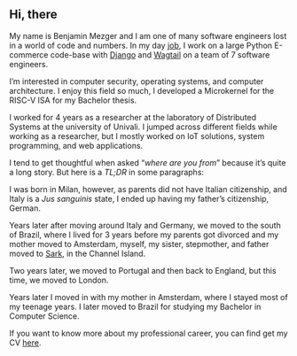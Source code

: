 ## Hi, there

My name is Benjamin Mezger and I am one of many software engineers lost in
a world of code and numbers. In my day [job](https://ckl.io), I work on a large Python E-commerce
code-base with [Django](https://www.djangoproject.com/) and [Wagtail](https://wagtail.io/) on a team of 7 software engineers.

I&rsquo;m interested in computer security, operating systems, and computer
architecture. I enjoy this field so much, I developed a Microkernel for the
RISC-V ISA for my Bachelor thesis.

I worked for 4 years as a researcher at the laboratory of Distributed Systems at
the university of Univali. I jumped across different fields while working as a
researcher, but I mostly worked on IoT solutions, system programming, and web
applications.

I tend to get thoughtful when asked &ldquo;_where are you from_&rdquo; because it&rsquo;s quite a
long story. But here is a _TL;DR_ in some paragraphs:

I was born in Milan, however, as parents did not have Italian citizenship, and
Italy is a _Jus sanguinis_ state, I ended up having my father&rsquo;s citizenship,
German.

Years later after moving around Italy and Germany, we moved to the south of
Brazil, where I lived for 3 years before my parents got divorced and my mother
moved to Amsterdam, myself, my sister, stepmother, and father moved to [Sark](https://en.wikipedia.org/wiki/Sark), in
the Channel Island.

Two years later, we moved to Portugal and then back to England, but this time,
we moved to London.

Years later I moved in with my mother in Amsterdam, where I stayed most of my
teenage years. I later moved to Brazil for studying my Bachelor in Computer
Science.

If you want to know more about my professional career, you can find get my CV
[here](/assets/files/Benjamin_Mezger_CV.pdf).
